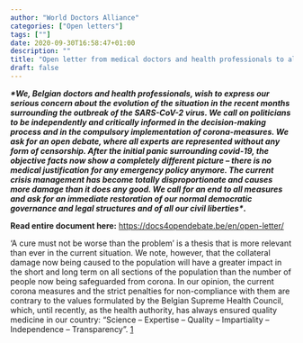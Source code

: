 ```yaml
---
author: "World Doctors Alliance"
categories: ["Open letters"]
tags: [""]
date: 2020-09-30T16:58:47+01:00
description: ""
title: "Open letter from medical doctors and health professionals to all Belgian authorities and all Belgian media"
draft: false
---
```


***\*We, Belgian doctors and health professionals, wish to express our serious concern about the evolution of the situation in the recent months surrounding the outbreak of the SARS-CoV-2 virus. We call on politicians to be independently and critically informed in the decision-making process and in the compulsory implementation of corona-measures. We ask for an open debate, where all experts are represented without any form of censorship. After the initial panic surrounding covid-19, the objective facts now show a completely different picture – there is no medical justification for any emergency policy anymore.
The current crisis management has become totally disproportionate and causes more damage than it does any good.
We call for an end to all measures and ask for an immediate restoration of our normal democratic governance and legal structures and of all our civil liberties\**.**

**Read entire document here:** https://docs4opendebate.be/en/open-letter/

‘A cure must not be worse than the problem’ is a thesis that is more relevant than ever in the current situation. We note, however, that the collateral damage now being caused to the population will have a greater impact in the short and long term on all sections of the population than the number of people now being safeguarded from corona.
In our opinion, the current corona measures and the strict penalties for non-compliance with them are contrary to the values formulated by the Belgian Supreme Health Council, which, until recently, as the health authority, has always ensured quality medicine in our country: “Science – Expertise – Quality – Impartiality – Independence – Transparency”. [1](https://www.health.belgium.be/nl/wie-zijn-we#Missie)

